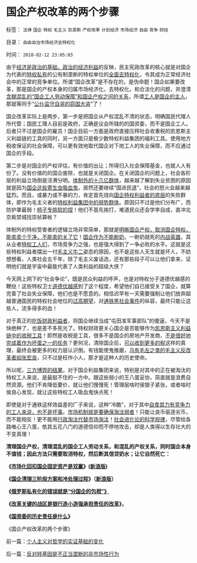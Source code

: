# 国企产权改革的两个步骤

标签： `法律` `国企` `特权` `毛主义` `凯恩斯` `产权改革` `计划经济` `市场经济` `自由` `竞争` `财经` 

目录： `自由自治市场经济去特权化`

时间： `2010-02-12 23:05:03`

由于[经济是政治的基础，政治的经济利益](../../../2009/9/9/经济学，政治中的经济学和“政治经济学”.md)的反映，民主宪政改革的核心就是对国企为代表的[特权私有](../../../2009/7/21/混水便于摸鱼，特权等于产权.md)的公有制垄断的特权单位的[全面去特权化](../../../2009/7/19/市场经济去特权化中国经济唯一的出路.md)，令其成为正常经济社会中的正常的竞争单位。所谓“国企改革”是不存在的，是伪命题！国企如果要改革，那是国企的产权本身的归属市场经济化，去特权化，和合法化的问题，并澄清[含糊混乱的“国企工人劳动保障”和国企产权之间的关系](http://hi.baidu.com/darthchn/blog/item/21b5146f94c3f4d381cb4a16.html)，所谓[工人是国企的主人](../../../2009/8/8/抵扣工人收入的“工人翻身做了企业的主人”.md)，那就等同于“[公仆监守自盗的窃国大盗](../../../2009/7/30/与朗咸平同问：国企产权属国企员工之鸠占雀巢.md)”了！

国企改革实际上是两步，第一步是把国企从产权混乱不清的状态，明确国民代理人所代管；国民工理人目前是政府，正确是议会所辖的的国资委，而不是国企工人。后者只不过是国企的雇员！国企目前一方面是政府直接压榨社会收重税的凯恩斯主义利益链的工具的同时，另一方面只是极少数特权利益集团的福利工具。使用地方税收保证的社会保障，可以更有效地取代国企对下岗工人的失业保障，而不应通过国企的手段。

第二步是对国企的产权评估，有价值的出让；所得归入社会保障基金，也就人人有份了。没有价值的的国企废除，也就是关闭国企。在关闭国企的问题上，社会各阶层的利益立场倒是泾渭分明。[体制外的十几亿群体](../../../2009/7/30/十几亿体制外老百姓的利益由谁呼吁.md)，越来越了解到失业贫困的原因就是因为[国企这些寄生虫吸血鬼](../../../2009/8/8/国民福利缺失是因为国企是社会的负资产.md)，居然还要继续“国进民退”，社会的怒火会越来越猛烈。而且，或暴力或不暴的力，肯定首先烧向[国企特权利益者的底层](http://hi.baidu.com/darthchn/blog/item/cd63288e007daef3513d9299.html)的失败群体，即作为毛主义者的[特权利益集团中的弱势群体](../../../2009/7/31/弱势人群和人权弱势人群之人人平等.md)。原因只不过是他们分布广，而防护罩最弱！[柿子专挑软的捏](../../../2009/8/25/柿子宜拣软的捏.md)！他们不首先挨打，难道民众还会学李自成，直冲北京紫禁城找崇祯算帐？

体制外的特权受害者的逻辑立场非常简单，那就是[明晰国企产权，取消国企特权，能卖卖个干净，不能卖的关了它](../../../2009/8/13/国资委的历史责任是什么？.md)！[国企作为不能断奶](../../../2009/8/12/国企吃奶的力气不该留到六十岁还用.md)，一断奶就死的[内战英雄](../../../2009/7/22/国企是否造大造强的内宅英雄.md)，其从业者[特权工人们](../../../2009/7/30/身享特权不感恩来不知福.md)，市场竞争力之强，也是强大得到了一争必败的水平。这就是这些特权利益者摆出一付[毛主义牛二](http://blog.sina.com.cn/s/blog_5563a64d0100ekm2.html)姿态的原因，也不是这些人天生就是坏人，不妨想想看，人类社会五千年，除了毛主义废话选，还有那些段子可以让他们拿来，证明他们就是宇宙中最能代表了人类利益的超级大侠？

今天网上网下的“社会争论”，既是民众利益的呼声，也是对特权分子道德优越感的鞭挞！这些特权卫士[道德优越感](../../../2009/7/26/极左特权卫士的道德优越感来自何处.md)到了这个程度，希望他们自已接受关了国企，就算完善了社会失业保障，他们也是不愿意的。相信迟早有一天需要强制让他们放弃超越普通国民的特权社会地位的[过高期望](../../../2009/8/29/过高的期望造就了唯心，左倾，和乌托邦.md)，对[通铁黑社会事件](http://blog.163.com/darthvad/blog/static/53399470200971005657759/)的纵容，最终只能让这些人，流多得多的血！

对于真正的[吃饭财政利益者](http://blog.sina.com.cn/s/blog_5563a64d0100cinq.html)，将国企继续当成“屯田准军事部队”的傻逼，今天不是快绝种了，也是差不多死光了。特权财政更关心国企是否能够作为[凯恩斯主义利益链中的收税工具](../../../2009/4/22/费雪教条之通货紧缩有害论背后的资产利益链.md)！即然是收税是工具，很多不是国企的房地产开发商，[不是很好地完成着作为坏蛋之一的任务](../../../2008/7/4/三个坏蛋政策博羿老百姓承受高房价危机全部代价.md)？更何况，清除国企后，[可以收到更多的税](../../../2007/10/27/让利于民，增厚国民福祉，更利税基培养.md)这样的真理，最终会被更多的权力层认识倒。有钱能使鬼推磨，[乌有毛左之类的毛主义反改革者如张宏良](http://blog.sina.com.cn/s/blog_5563a64d0100dkg7.html)，只不过是枉作小人，那才是这种人的历史使命。

所以呢，[三方博羿的结果](http://hi.baidu.com/darthchn/blog/item/1f7f2ccb3c20448ec8176837.html)，对于国企利益集团来说，特别是对其中的正在被淘汰的特权工人来说，是最挺不住的一方中。跟这些弱小的王八蛋妥协，简直就是浪费自然资源。他们不肯降低要价，就让他们慢慢死！管理层啥时侯银子紧张，或者啥时侯良心发现，就让这些特权工人吸血鬼快点死！

即使是对于通铁这样效益差的厂子来说，这种“冷酷”，对于其中[自食其力有竞争力的工人来说，也不是坏事](http://blog.163.com/darthvad/blog/static/533994702009710056796/)。[市场机制就是要确保淘汰弱者](http://cid-36d976e82bb7123d.spaces.live.com/%E8%AE%BA%E5%B0%B1%E6%98%AF)！只能让良币驱逐劣币，而不能相反！更不能用[行政淘汰代替市场淘汰](http://blog.sina.com.cn/s/blog_5563a64d0100ci43.html)！[社会进化论的科学规律](../../../2009/2/21/进化论：死亡是为了生存，经济中的淘汰和破产.md)，尽管给各路唯心王八蛋，依其五花八门的道德信仰而不停地攻击，却是人类得以生存壮大的不变真理！

**清理国企产权，清理混乱的国企工人劳动关系，和混乱的产权关系，同时国企本身不值钱；因此方法只需要取消特权，然后断其信贷奶水；让它自然死亡：**

**《[市场化回扣国企固定资产是双赢](http://cid-36d976e82bb7123d.spaces.live.com/blog/cns%2136D976E82BB7123D%21455.entry)》([新浪版](../../../2009/8/12/市场化回购国企固定资产是双赢.md))**

**《[国企清理三阶段方案和冷处理过程](http://cid-36d976e82bb7123d.spaces.live.com/blog/cns%2136D976E82BB7123D%21454.entry)》（[新浪版](../../../2009/8/12/国企清理三阶段方案和冷处理过程.md)）**

**《[俄罗斯私有化的错误就是“分国企的包袱”》](../../../2010/1/10/俄罗斯私有化的错误就是“分国企的包袱”.md)**

**《[改革关键的战区是银行造小造强承担责任的改革](../../../2009/8/13/改革关键的战区是银行造小造强承担责任的改革.md)》，**

**《[国资委的历史责任是什么](../../../2009/8/13/国资委的历史责任是什么？.md)》**

《国企产权改革的两个步骤》



前一篇：[个人主义对哲学的实证基础的变化](../../../2010/2/12/个人主义对哲学的实证基础的变化.md)

后一篇：[反对转基因是不正当垄断的非市场性行为](../../../2010/2/12/反对转基因是不正当垄断的非市场性行为.md)
